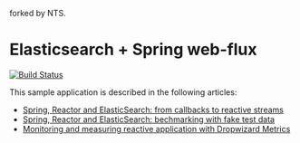 forked by NTS.

# Elasticsearch + Spring web-flux

[![Build Status](https://travis-ci.org/nurkiewicz/elastic-flux.svg?branch=master)](https://travis-ci.org/nurkiewicz/elastic-flux)

This sample application is described in the following articles:

* [Spring, Reactor and ElasticSearch: from callbacks to reactive streams](http://www.nurkiewicz.com/2018/01/spring-reactor-and-elasticsearch-from.html)
* [Spring, Reactor and ElasticSearch: bechmarking with fake test data](http://www.nurkiewicz.com/2018/01/spring-reactor-and-elasticsearch.html)
* [Monitoring and measuring reactive application with Dropwizard Metrics](http://www.nurkiewicz.com/2018/01/monitoring-and-measuring-reactive.html)
